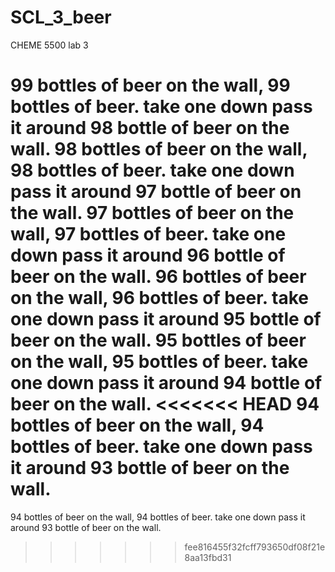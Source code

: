 # SCL_3_beer
CHEME 5500 lab 3

99 bottles of beer on the wall, 99 bottles of beer. take one down pass it around 98 bottle of beer on the wall. 
98 bottles of beer on the wall, 98 bottles of beer. take one down pass it around 97 bottle of beer on the wall. 
97 bottles of beer on the wall, 97 bottles of beer. take one down pass it around 96 bottle of beer on the wall. 
96 bottles of beer on the wall, 96 bottles of beer. take one down pass it around 95 bottle of beer on the wall.
95 bottles of beer on the wall, 95 bottles of beer. take one down pass it around 94 bottle of beer on the wall. 
<<<<<<< HEAD
94 bottles of beer on the wall, 94 bottles of beer. take one down pass it around 93 bottle of beer on the wall. 
=======
94 bottles of beer on the wall, 94 bottles of beer. take one down pass it around 93 bottle of beer on the wall. 
>>>>>>> fee816455f32fcff793650df08f21e8aa13fbd31
